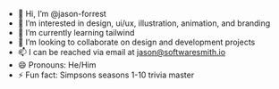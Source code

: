 - 👋 Hi, I’m @jason-forrest
- 👀 I’m interested in design, ui/ux, illustration, animation, and branding
- 🌱 I’m currently learning tailwind
- 💞️ I’m looking to collaborate on design and development projects
- 📫 I can be reached via email at jason@softwaresmith.io
- 😄 Pronouns: He/Him
- ⚡ Fun fact: Simpsons seasons 1-10 trivia master

<!---
jason-forrest/jason-forrest is a ✨ special ✨ repository because its `README.md` (this file) appears on your GitHub profile.
You can click the Preview link to take a look at your changes.
--->
